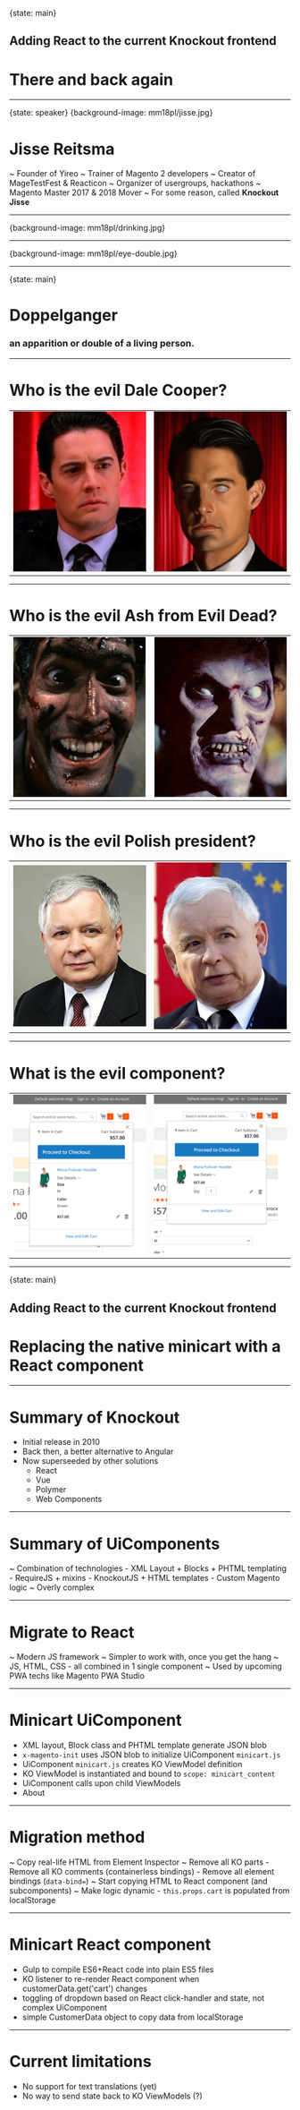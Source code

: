 {state: main}
## Adding React to the current Knockout frontend
# There and back again

---
{state: speaker}
{background-image: mm18pl/jisse.jpg}
# Jisse Reitsma
~ Founder of Yireo
~ Trainer of Magento 2 developers
~ Creator of MageTestFest & Reacticon
~ Organizer of usergroups, hackathons
~ Magento Master 2017 & 2018 Mover
~ For some reason, called **Knockout Jisse**

---
{background-image: mm18pl/drinking.jpg}

---
{background-image: mm18pl/eye-double.jpg}

---
{state: main}
# Doppelganger
### an apparition or double of a living person.

---
# Who is the evil Dale Cooper?
<table>
<tr>
<td><img src="/images/mm18pl/dale-cooper-good.jpg" ></td>
<td><img src="/images/mm18pl/dale-cooper-bad.jpg" ></td>
</tr>
</table>

---
# Who is the evil Ash from Evil Dead?
<table>
<tr>
<td><img src="/images/mm18pl/ash-good.jpg" ></td>
<td><img src="/images/mm18pl/ash-bad.jpg" ></td>
</tr>
</table>

---
# Who is the evil Polish president?
<table>
<tr>
<td><img src="/images/mm18pl/president-good.jpg" ></td>
<td><img src="/images/mm18pl/president-bad.jpg" ></td>
</tr>
</table>

---
# What is the evil component?
<table>
<tr>
<td><img src="/images/mm18pl/component-good.png" ></td>
<td><img src="/images/mm18pl/component-bad.png" ></td>
</tr>
</table>

---
{state: main}
## Adding React to the current Knockout frontend
# Replacing the native minicart with a React component

---
# Summary of Knockout
- Initial release in 2010
- Back then, a better alternative to Angular
- Now superseeded by other solutions
    - React
    - Vue
    - Polymer
    - Web Components

---
# Summary of UiComponents
~ Combination of technologies
    - XML Layout + Blocks + PHTML templating
    - RequireJS + mixins
    - KnockoutJS + HTML templates
    - Custom Magento logic
~ Overly complex

---
# Migrate to React
~ Modern JS framework
~ Simpler to work with, once you get the hang
~ JS, HTML, CSS - all combined in 1 single component
~ Used by upcoming PWA techs like Magento PWA Studio

---
# Minicart UiComponent
- XML layout, Block class and PHTML template generate JSON blob
- `x-magento-init` uses JSON blob to initialize UiComponent `minicart.js`
- UiComponent `minicart.js` creates KO ViewModel definition
- KO ViewModel is instantiated and bound to `scope: minicart_content`
- UiComponent calls upon child ViewModels
- About 

---
# Migration method
~ Copy real-life HTML from Element Inspector
~ Remove all KO parts
	- Remove all KO comments (containerless bindings)
	- Remove all element bindings (`data-bind=`)
~ Start copying HTML to React component (and subcomponents)
~ Make logic dynamic
    - `this.props.cart` is populated from localStorage

---
# Minicart React component
- Gulp to compile ES6+React code into plain ES5 files
- KO listener to re-render React component when customerData.get('cart') changes
- toggling of dropdown based on React click-handler and state, not complex UiComponent
- simple CustomerData object to copy data from localStorage

---
# Current limitations
- No support for text translations (yet)
- No way to send state back to KO ViewModels (?)